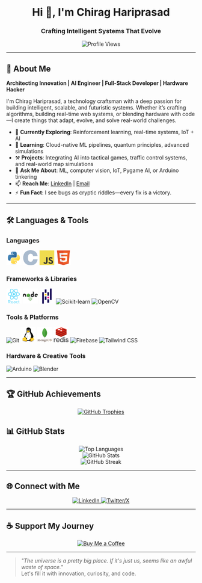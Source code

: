 <h1 align="center">Hi 👋, I'm Chirag Hariprasad</h1>
<h3 align="center">Crafting Intelligent Systems That Evolve</h3>

<p align="center">
  <img src="https://komarev.com/ghpvc/?username=chiraghariprasad&label=Profile%20views&color=0e75b6&style=flat" alt="Profile Views" />
</p>

---

## 🚀 About Me
**Architecting Innovation | AI Engineer | Full-Stack Developer | Hardware Hacker**

I'm Chirag Hariprasad, a technology craftsman with a deep passion for building intelligent, scalable, and futuristic systems. Whether it’s crafting algorithms, building real-time web systems, or blending hardware with code—I create things that adapt, evolve, and solve real-world challenges.

- 🔭 **Currently Exploring**: Reinforcement learning, real-time systems, IoT + AI
- 🌱 **Learning**: Cloud-native ML pipelines, quantum principles, advanced simulations
- ⚒️ **Projects**: Integrating AI into tactical games, traffic control systems, and real-world map simulations
- 💬 **Ask Me About**: ML, computer vision, IoT, Pygame AI, or Arduino tinkering
- 📫 **Reach Me**: [LinkedIn](https://www.linkedin.com/in/chirag-hariprasad/) | [Email](mailto:chirag@example.com)
- ⚡ **Fun Fact**: I see bugs as cryptic riddles—every fix is a victory.

---

## 🛠️ Languages & Tools

### Languages
<p align="left">
  <img src="https://raw.githubusercontent.com/devicons/devicon/master/icons/python/python-original.svg" alt="Python" width="40" />
  <img src="https://raw.githubusercontent.com/devicons/devicon/master/icons/c/c-original.svg" alt="C" width="40" />
  <img src="https://raw.githubusercontent.com/devicons/devicon/master/icons/javascript/javascript-original.svg" alt="JavaScript" width="40" />
  <img src="https://raw.githubusercontent.com/devicons/devicon/master/icons/html5/html5-original.svg" alt="HTML5" width="40" />
</p>

### Frameworks & Libraries
<p align="left">
  <img src="https://raw.githubusercontent.com/devicons/devicon/master/icons/react/react-original-wordmark.svg" alt="React" width="40" />
  <img src="https://raw.githubusercontent.com/devicons/devicon/master/icons/nodejs/nodejs-original-wordmark.svg" alt="Node.js" width="40" />
  <img src="https://raw.githubusercontent.com/devicons/devicon/master/icons/pandas/pandas-original.svg" alt="Pandas" width="40" />
  <img src="https://upload.wikimedia.org/wikipedia/commons/0/05/Scikit_learn_logo_small.svg" alt="Scikit-learn" width="40" />
  <img src="https://www.vectorlogo.zone/logos/opencv/opencv-icon.svg" alt="OpenCV" width="40" />
</p>

### Tools & Platforms
<p align="left">
  <img src="https://www.vectorlogo.zone/logos/git-scm/git-scm-icon.svg" alt="Git" width="40" />
  <img src="https://raw.githubusercontent.com/devicons/devicon/master/icons/linux/linux-original.svg" alt="Linux" width="40" />
  <img src="https://raw.githubusercontent.com/devicons/devicon/master/icons/mongodb/mongodb-original-wordmark.svg" alt="MongoDB" width="40" />
  <img src="https://raw.githubusercontent.com/devicons/devicon/master/icons/redis/redis-original-wordmark.svg" alt="Redis" width="40" />
  <img src="https://www.vectorlogo.zone/logos/firebase/firebase-icon.svg" alt="Firebase" width="40" />
  <img src="https://www.vectorlogo.zone/logos/tailwindcss/tailwindcss-icon.svg" alt="Tailwind CSS" width="40" />
</p>

### Hardware & Creative Tools
<p align="left">
  <img src="https://cdn.worldvectorlogo.com/logos/arduino-1.svg" alt="Arduino" width="40" />
  <img src="https://download.blender.org/branding/community/blender_community_badge_white.svg" alt="Blender" width="40" />
</p>

---

## 🏆 GitHub Achievements
<p align="center">
  <a href="https://github.com/ryo-ma/github-profile-trophy">
    <img src="https://github-profile-trophy.vercel.app/?username=chiraghariprasad&theme=radical&no-frame=false&margin-w=4" alt="GitHub Trophies" />
  </a>
</p>

## 📊 GitHub Stats
<p align="center">
  <img src="https://github-readme-stats.vercel.app/api/top-langs?username=chiraghariprasad&show_icons=true&locale=en&layout=compact&theme=radical" alt="Top Languages" />
  <br />
  <img src="https://github-readme-stats.vercel.app/api?username=chiraghariprasad&show_icons=true&locale=en&theme=radical" alt="GitHub Stats" />
  <br />
  <img src="https://github-readme-streak-stats.herokuapp.com/?user=chiraghariprasad&theme=radical" alt="GitHub Streak" />
</p>

---

## 🌐 Connect with Me
<p align="center">
  <a href="https://www.linkedin.com/in/chirag-hariprasad/" target="_blank">
    <img src="https://raw.githubusercontent.com/rahuldkjain/github-profile-readme-generator/master/src/images/icons/Social/linked-in-alt.svg" height="40" width="50" alt="LinkedIn" />
  </a>
  <a href="https://x.com/chiraghariprasad" target="_blank">
    <img src="https://raw.githubusercontent.com/rahuldkjain/github-profile-readme-generator/master/src/images/icons/Social/twitter.svg" height="40" width="50" alt="Twitter/X" />
  </a>
</p>

---

## ☕ Support My Journey
<p align="center">
  <a href="https://coff.ee/chiragh">
    <img src="https://cdn.buymeacoffee.com/buttons/v2/default-yellow.png" height="60" width="240" alt="Buy Me a Coffee" />
  </a>
</p>

---

> *"The universe is a pretty big place. If it's just us, seems like an awful waste of space."*  
> Let's fill it with innovation, curiosity, and code.

